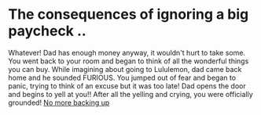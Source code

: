 # The consequences of ignoring a big paycheck ..

Whatever!  Dad has enough money anyway, it wouldn't hurt to take some.  You went back to your room and began to think of all the wonderful things you can buy.  While imagining about going to Lululemon, dad came back home and he sounded FURIOUS.  You jumped out of fear and began to panic, trying to think of an excuse but it was too late!  Dad opens the door and begins to yell at you!!  After all the yelling and crying, you were officially grounded!
[No more backing up](../explore/grounded.md)

